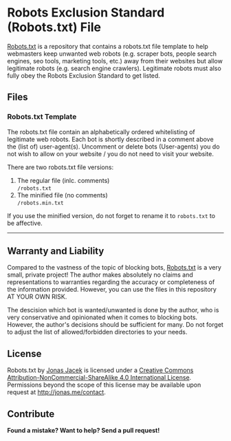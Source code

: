 # Robots Exclusion Standard (Robots.txt) File 

[Robots.txt](https://github.com/jonasjacek/robots.txt) is a repository that contains a robots.txt file template to help webmasters keep unwanted web robots (e.g. scraper bots, people search engines, seo tools, marketing tools, etc.) away from their websites but allow legitimate robots (e.g. search engine crawlers). Legitimate robots must also fully obey the Robots Exclusion Standard to get listed.

## Files

### Robots.txt Template

The robots.txt file contain an alphabetically ordered whitelisting of legitimate web robots. Each bot is shortly described in a comment above the (list of) user-agent(s). Uncomment or delete bots (User-agents) you do not wish to allow on your website / you do not need to visit your website.

There are two robots.txt file versions:

1. The regular file (inlc. comments)  
   `/robots.txt`
2. The minified file (no comments)  
   `/robots.min.txt`

If you use the minified version, do not forget to rename it to `robots.txt` to be affective.

***

## Warranty and Liability
Compared to the vastness of the topic of blocking bots, [Robots.txt](https://github.com/jonasjacek/robots.txt) is a very small, private project! The author makes absolutely no claims and representations to warranties regarding the accuracy or completeness of the information provided. However, you can use the files in this repository AT YOUR OWN RISK.

The descision which bot is wanted/unwanted is done by the author, who is very conservative and opinionated when it comes to blocking bots. However, the author's decisions should be sufficient for many. Do not forget to adjust the list of allowed/forbidden directories to your needs.

## License

<span xmlns:dct="http://purl.org/dc/terms/" href="http://purl.org/dc/dcmitype/Text" property="dct:title" rel="dct:type">Robots.txt</span> by <a xmlns:cc="http://creativecommons.org/ns#" href="https://github.com/jonasjacek/robots.txt" property="cc:attributionName" rel="cc:attributionURL">Jonas Jacek</a> is licensed under a <a rel="license" href="http://creativecommons.org/licenses/by-nc-sa/4.0/">Creative Commons Attribution-NonCommercial-ShareAlike 4.0 International License</a>. Permissions beyond the scope of this license may be available upon request at <a xmlns:cc="http://creativecommons.org/ns#" href="http://jonas.me/contact" rel="cc:morePermissions">http://jonas.me/contact</a>.

## Contribute

**Found a mistake? Want to help? Send a pull request!**

